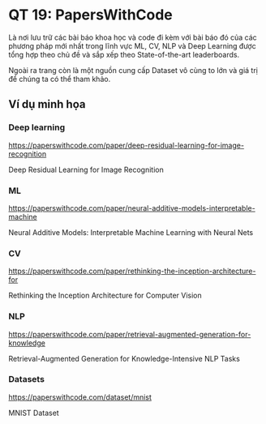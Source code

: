# QT 19: PapersWithCode

Là nơi lưu trữ các bài báo khoa học và code đi kèm với bài báo đó của các phương pháp mới nhất trong lĩnh vực ML, CV, NLP và Deep Learning được tổng hợp theo chủ đề và sắp xếp theo State-of-the-art leaderboards. 

Ngoài ra trang còn là một nguồn cung cấp Dataset vô cùng to lớn và giá trị để chúng ta có thể tham khảo.

## Ví dụ minh họa

### Deep learning
https://paperswithcode.com/paper/deep-residual-learning-for-image-recognition

Deep Residual Learning for Image Recognition


### ML
https://paperswithcode.com/paper/neural-additive-models-interpretable-machine

Neural Additive Models: Interpretable Machine Learning with Neural Nets

### CV

https://paperswithcode.com/paper/rethinking-the-inception-architecture-for

Rethinking the Inception Architecture for Computer Vision


### NLP

https://paperswithcode.com/paper/retrieval-augmented-generation-for-knowledge

Retrieval-Augmented Generation for Knowledge-Intensive NLP Tasks


### Datasets

https://paperswithcode.com/dataset/mnist

MNIST Dataset